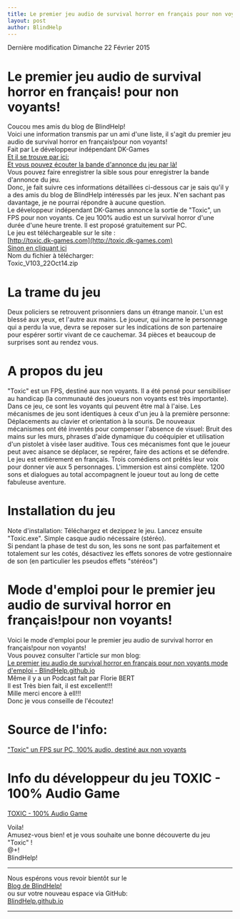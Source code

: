 ```yaml
---
title: Le premier jeu audio de survival horror en français pour non voyants
layout: post
author: BlindHelp
---
```


<footer>Dernière modification Dimanche 22 Février 2015</footer>


# Le premier jeu audio de survival horror en français! pour non voyants!                 
Coucou mes amis du blog de BlindHelp!               
Voici une information transmis par un ami d'une liste, il s'agit du premier jeu audio de survival horror en français!pour non voyants!                            
Fait par Le développeur indépendant DK-Games                 
[Et il se trouve par ici:](http://toxic.dk-games.com/)                 
[Et vous pouvez écouter la bande d'annonce du jeu par là!](http://www.dk-games.com/Toxic-BandeAnnonce-Sep18.mp3)              
Vous pouvez faire enregistrer la sible sous pour enregistrer la bande d'annonce du jeu.                   
Donc, je fait suivre ces informations détaillées ci-dessous car je sais qu'il y a des amis du blog de BlindHelp intéressés par les jeux. N'en sachant pas
davantage, je ne pourrai répondre à aucune question.         
Le développeur indépendant DK-Games annonce la sortie de "Toxic", un FPS pour non voyants. Ce jeu 100% audio est un survival horror d'une durée d'une heure
trente. Il est proposé gratuitement sur PC.                  
Le jeu est téléchargeable sur le site :                
[http://toxic.dk-games.com](http://toxic.dk-games.com)                         
[Sinon en cliquant ici](http://www.dk-games.com/Toxic_V103_22Oct14.zip)              
Nom du fichier à télécharger:                    
Toxic_V103_22Oct14.zip                   

# La trame du jeu
Deux policiers se retrouvent prisonniers dans un étrange manoir. L'un est blessé aux yeux, et l'autre aux mains. Le joueur, qui incarne le personnage qui
a perdu la vue, devra se reposer sur les indications de son partenaire pour espérer sortir vivant de ce cauchemar. 34 pièces et beaucoup de surprises sont
au rendez vous.

# A propos du jeu
"Toxic" est un FPS, destiné aux non voyants. Il a été pensé pour sensibiliser au handicap (la communauté des joueurs non voyants est très importante).                     
Dans ce jeu, ce sont les voyants qui peuvent être mal à l'aise. Les mécanismes de jeu sont identiques à ceux d'un jeu à la première personne: Déplacements
au clavier et orientation à la souris. De nouveaux mécanismes ont été inventés pour compenser l'absence de visuel: Bruit des mains sur les murs, phrases
d'aide dynamique du coéquipier et utilisation d'un pistolet à visée laser auditive. Tous ces mécanismes font que le joueur peut avec aisance se déplacer,
se repérer, faire des actions et se défendre.
Le jeu est entièrement en français. Trois comédiens ont prêtés leur voix pour donner vie aux 5 personnages. L'immersion est ainsi complète. 1200 sons et
dialogues au total accompagnent le joueur tout au long de cette fabuleuse aventure.            

# Installation du jeu
Note d'installation: Téléchargez et dezippez le jeu. Lancez ensuite "Toxic.exe". Simple casque audio nécessaire (stéréo).                     
Si pendant la phase de test du son, les sons ne sont pas parfaitement et totalement sur les cotés, désactivez les effets sonores de votre gestionnaire de son (en particulier les pseudos effets "stéréos")               

# Mode d'emploi pour le premier jeu audio de survival horror en français!pour non voyants!
Voici le mode d'emploi pour le premier jeu audio de survival horror en français!pour non voyants!                
Vous pouvez consulter l'article sur mon blog:                  
[Le premier jeu audio de survival horror en français pour non voyants mode d'emploi - BlindHelp.github.io](https://blindhelp.github.io/Le-premier-jeu-audio-de-survival-horror-en-fran%C3%A7ais-pour-non-voyants-mode-d'emploi/)                   
Même il y a un Podcast fait par Florie BERT           
Il est Très bien fait, il est excellent!!!                  
Mille merci encore à ell!!!           
Donc je vous conseille de l'écoutez!                 

# Source de l'info:
["Toxic" un FPS sur PC, 100% audio, destiné aux non voyants](http://www.afjv.com/news/4572_toxic-un-fps-sur-pc-100-audio-destine-aux-non-voyants.htm)                

# Info du développeur du jeu TOXIC - 100% Audio Game
[TOXIC - 100% Audio Game](http://toxic.dk-games.com/)                   

Voila!          
Amusez-vous bien! et je vous souhaite une bonne découverte du jeu "Toxic" !           
@+!            
BlindHelp!                   

---

Nous espérons vous revoir bientôt sur le      
[Blog de BlindHelp!](http://blindhelp.blogspot.fr/)                    
ou sur  votre nouveau espace via GitHub:                     
[BlindHelp.github.io](https://blindhelp.github.io)                    

---